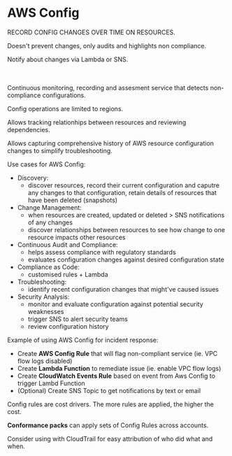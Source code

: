 # AWS Config

RECORD CONFIG CHANGES OVER TIME ON RESOURCES.

Doesn't prevent changes, only audits and highlights non compliance. 

Notify about changes via Lambda or SNS. 

<br><br>
Continuous monitoring, recording and assesment service that detects non-compliance configurations. 

Config operations are limited to regions.

Allows tracking relationhips between resources and reviewing dependencies. 

Allows capturing comprehensive history of AWS resource configuration changes to simplify troubleshooting. 

Use cases for AWS Config:
- Discovery:
    - discover resources, record their current configuration and caputre any changes to that configuration, retain details of resources that have been deleted (snapshots)
- Change Management:
    - when resources are created, updated or deleted > SNS notifications of any changes
    - discover relationships between resources to see how change to one resource impacts other resources
- Continuous Audit and Compliance:
    - helps assess compliance with regulatory standards
    - evaluates configuration changes against desired configuration state
- Compliance as Code:
    - customised rules + Lambda
- Troubleshooting:
    - identify recent configuration changes that might've caused issues
- Security Analysis:
    - monitor and evaluate configuration against potential security weaknesses
    - trigger SNS to alert security teams
    - review configuration history

Example of using AWS Config for incident response:
- Create <strong>AWS Config Rule</strong> that will flag non-compliant service (ie. VPC flow logs disabled)
- Create <strong>Lambda Function</strong> to remediate issue (ie. enable VPC flow logs)
- Create <strong>CloudWatch Events Rule</strong> based on event from Aws Config to trigger Lambd Function
- (Optional) Create SNS Topic to get notifications by text or email

Config rules are cost drivers. The more rules are applied, the higher the cost. 

<strong>Conformance packs</strong> can apply sets of Config Rules across accounts. 

Consider using with CloudTrail for easy attribution of who did what and when.